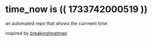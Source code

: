 # time_now is (( 1733742000519 ))

an automated repo that shows the currnent time

inspired by [breakingheatmap](https://github.com/breakingheatmap/breakingheatmap)